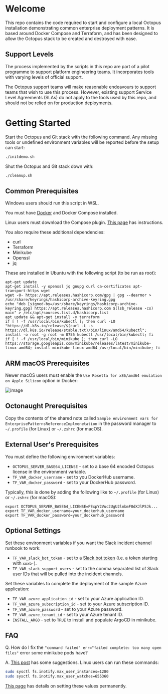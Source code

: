 # Welcome

This repo contains the code required to start and configure a local Octopus installation demonstrating common
enterprise deployment patterns. It is based around Docker Compose and Terraform, and has been designed to allow
the Octopus stack to be created and destroyed with ease.

## Support Levels

The process implemented by the scripts in this repo are part of a pilot programme to support platform engineering teams. It incorporates tools with varying levels of official support.

The Octopus support teams will make reasonable endeavours to support teams that wish to use this process. However, existing support Service Level Agreements (SLAs) do not apply to the tools used by this repo, 
and should not be relied on for production deployments.

# Getting Started

Start the Octopus and Git stack with the following command. Any missing tools or undefined environment variables will
be reported before the setup can start:

```bash
./initdemo.sh
```

Shut the Octopus and Git stack down with:

```bash
./cleanup.sh
```

## Common Prerequisites
Windows users should run this script in WSL.

You must have [Docker](https://docs.docker.com/get-docker/) and Docker Compose installed.

Linux users must download the Compose plugin. [This page](https://www.digitalocean.com/community/tutorials/how-to-install-and-use-docker-compose-on-ubuntu-22-04)
has instructions.

You also require these additional dependencies:

* curl
* Terraform
* Minikube
* Openssl
* jq

These are installed in Ubuntu with the following script (to be run as root):

```
apt-get update
apt-get install -y openssl jq gnupg curl ca-certificates apt-transport-https wget
wget -O- https://apt.releases.hashicorp.com/gpg | gpg --dearmor > /usr/share/keyrings/hashicorp-archive-keyring.gpg
echo "deb [signed-by=/usr/share/keyrings/hashicorp-archive-keyring.gpg] https://apt.releases.hashicorp.com $(lsb_release -cs) main" > /etc/apt/sources.list.d/hashicorp.list
apt update && apt-get install -y terraform
if [ ! -f /usr/local/bin/kubectl ]; then curl -LO "https://dl.k8s.io/release/$(curl -L -s https://dl.k8s.io/release/stable.txt)/bin/linux/amd64/kubectl"; install -o root -g root -m 0755 kubectl /usr/local/bin/kubectl; fi
if [ ! -f /usr/local/bin/minikube ]; then curl -LO https://storage.googleapis.com/minikube/releases/latest/minikube-linux-amd64; install minikube-linux-amd64 /usr/local/bin/minikube; fi
```

## ARM macOS Prerequisites

Newer macOS users must enable the `Use Rosetta for x86/amd64 emulation on Apple Silicon` option in Docker:

![image](https://user-images.githubusercontent.com/160104/243250059-53764386-cd92-4046-a69d-57d67bb9fd09.png)


## Octonaught Prerequisites

Copy the contents of the shared note called `Sample environment vars for EnterprisePatternsReferenceImplmenetation` in
the password manager to `~/.profile` (for Linux) or `~/.zshrc` (for macOS).

## External User's Prerequisites

You must define the following environment variables:

* `OCTOPUS_SERVER_BASE64_LICENSE` - set to a base 64 encoded Octopus license in the  environment variable.
* `TF_VAR_docker_username` - set to you DockerHub username.
* `TF_VAR_docker_password` - set to your DockerHub password.

Typically, this is done by adding the following like to `~/.profile` (for Linux) or `~/.zshrc` (for macOS):

```
export OCTOPUS_SERVER_BASE64_LICENSE=PExpY2Vuc2UgU2lnbmF0dXJlPSJk...
export TF_VAR_docker_username=your_dockerhub_username
export TF_VAR_docker_password=your_dockerhub_password
```

## Optional Settings

Set these environment variables if you want the Slack incident channel runbook to work:

* `TF_VAR_slack_bot_token` - set to a [Slack bot token](https://api.slack.com/authentication/basics) (i.e. a token starting with `xoxb-`).
* `TF_VAR_slack_support_users` - set to the comma separated list of Slack user IDs that will be pulled into the incident channels.

Set these variables to complete the deployment of the sample Azure application:

* `TF_VAR_azure_application_id` - set to your Azure application ID.
* `TF_VAR_azure_subscription_id` - set to your Azure subscription ID.
* `TF_VAR_azure_password` - set to your Azure password.
* `TF_VAR_azure_tenant_id` - set to your Azure tenant ID.
* `INSTALL_ARGO` - set to `TRUE` to install and populate ArgoCD in minikube.

## FAQ

Q. How do I fix the `"command failed" err="failed complete: too many open files"` error some minikube pods have?

A. [This post](https://github.com/kubeflow/manifests/issues/2087) has some suggestions. Linux users can run these commands:
```bash
sudo sysctl fs.inotify.max_user_instances=1280
sudo sysctl fs.inotify.max_user_watches=655360
```
[This page](https://www.suse.com/support/kb/doc/?id=000020048) has details on setting these values permanently.
